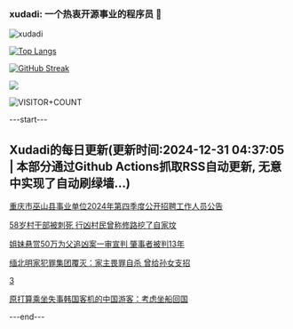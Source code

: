 ### xudadi: 一个热衷开源事业的程序员 👋

![xudadi](https://github-readme-stats-git-masterorgs-github-readme-stats-team.vercel.app/api?username=xudadi)

[![Top Langs](https://github-readme-stats.vercel.app/api/top-langs/?username=xudadi)](https://github.com/anuraghazra/github-readme-stats)

[![GitHub Streak](https://streak-stats.demolab.com?user=xudadi&locale=zh_Hans)](https://git.io/streak-stats)

![](https://raw.githubusercontent.com/xudadi/xudadi/main/assets/github-contribution-grid-snake.svg)

![VISITOR+COUNT](https://komarev.com/ghpvc/?username=xudadi&label=VISITOR+COUNT)


---start---

## Xudadi的每日更新(更新时间:2024-12-31 04:37:05 | 本部分通过Github Actions抓取RSS自动更新, 无意中实现了自动刷绿墙...)

[重庆市巫山县事业单位2024年第四季度公开招聘工作人员公告](https://www.gongkaoleida.com/article/2249858)

[58岁村干部被刺死 行凶村民曾称修路挖了自家坟](https://m.163.com/news/article/JKLNMLLP053469M5.html)

[姐妹悬赏50万为父追凶案一审宣判 肇事者被判13年](https://m.163.com/news/article/JKLLADU70001899N.html)

[缅北明家犯罪集团覆灭：家主畏罪自杀 曾给孙女支招](https://m.163.com/news/article/JKLLAE7O053469LG.html)

[3](https://m.163.com/touch/news/sub/domestic)

[原打算乘坐失事韩国客机的中国游客：考虑坐船回国](https://m.163.com/news/article/JKJB6DIT0514D3UH.html)

---end---
